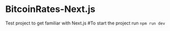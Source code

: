 # BitcoinRates-Next.js
Test project to get familiar with Next.js
#To start the project run `npm run dev`
